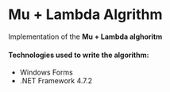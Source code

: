 # Mu + Lambda Algrithm

Implementation of the **Mu + Lambda alghoritm**

#### Technologies used to write the algorithm: 
 * Windows Forms
 * .NET Framework 4.7.2 